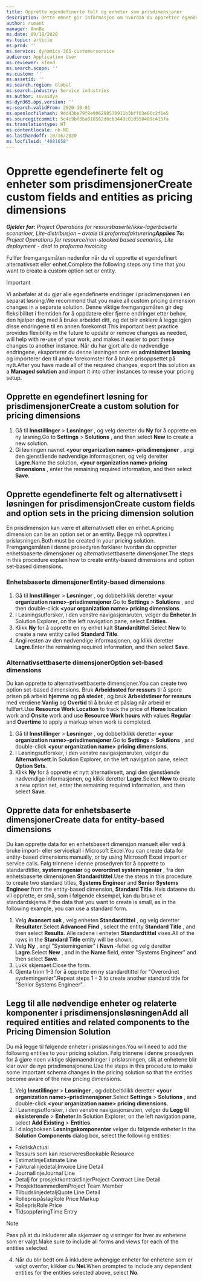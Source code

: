```yaml
---
title: Opprette egendefinerte felt og enheter som prisdimensjoner
description: Dette emnet gir informasjon om hvordan du oppretter egendefinerte alternativsett eller enheter.
author: rumant
manager: AnnBe
ms.date: 09/18/2020
ms.topic: article
ms.prod: ''
ms.service: dynamics-365-customerservice
audience: Application User
ms.reviewer: kfend
ms.search.scope: ''
ms.custom: ''
ms.assetid: ''
ms.search.region: Global
ms.search.industry: Service industries
ms.author: suvaidya
ms.dyn365.ops.version: ''
ms.search.validFrom: 2020-10-01
ms.openlocfilehash: 9dd43be79f8e906298578911b3bff03e66c2f1e5
ms.sourcegitcommit: 5c4c9bf3ba018562d6cb3443c01d550489c415fa
ms.translationtype: HT
ms.contentlocale: nb-NO
ms.lasthandoff: 10/16/2020
ms.locfileid: "4081658"
---
```

# <a name="create-custom-fields-and-entities-as-pricing-dimensions"></a><span data-ttu-id="cdcf6-103">Opprette egendefinerte felt og enheter som prisdimensjoner</span><span class="sxs-lookup"><span data-stu-id="cdcf6-103">Create custom fields and entities as pricing dimensions</span></span>

<span data-ttu-id="cdcf6-104">_**Gjelder for:** Project Operations for ressursbaserte/ikke-lagerbaserte scenarioer, Lite-distribusjon – avtale til proformafakturering_</span><span class="sxs-lookup"><span data-stu-id="cdcf6-104">_**Applies To:** Project Operations for resource/non-stocked based scenarios, Lite deployment - deal to proforma invoicing_</span></span>

<span data-ttu-id="cdcf6-105">Fullfør fremgangsmåten nedenfor når du vil opprette et egendefinert alternativsett eller enhet.</span><span class="sxs-lookup"><span data-stu-id="cdcf6-105">Complete the following steps any time that you want to create a custom option set or entity.</span></span>

> [!IMPORTANT]
> <span data-ttu-id="cdcf6-106">Vi anbefaler at du gjør alle egendefinerte endringer i prisdimensjonen i en separat løsning.</span><span class="sxs-lookup"><span data-stu-id="cdcf6-106">We recommend that you make all custom pricing dimension changes in a separate solution.</span></span> <span data-ttu-id="cdcf6-107">Denne viktige fremgangsmåten gir deg fleksibilitet i fremtiden for å oppdatere eller fjerne endringer etter behov, den hjelper deg med å bruke arbeidet ditt, og det blir enklere å legge igjen disse endringene til en annen forekomst.</span><span class="sxs-lookup"><span data-stu-id="cdcf6-107">This important best practice provides flexibility in the future to update or remove changes as needed, will help with re-use of your work, and makes it easier to port these changes to another instance.</span></span> <span data-ttu-id="cdcf6-108">Når du har gjort alle de nødvendige endringene, eksporterer du denne løsningen som en **administrert løsning** og importerer den til andre forekomster for å bruke prisoppsettet på nytt.</span><span class="sxs-lookup"><span data-stu-id="cdcf6-108">After you have made all of the required changes, export this solution as a **Managed solution** and import it into other instances to reuse your pricing setup.</span></span>


## <a name="create-a-custom-solution-for-pricing-dimensions"></a><span data-ttu-id="cdcf6-109">Opprette en egendefinert løsning for prisdimensjoner</span><span class="sxs-lookup"><span data-stu-id="cdcf6-109">Create a custom solution for pricing dimensions</span></span>
1. <span data-ttu-id="cdcf6-110">Gå til **Innstillinger** > **Løsninger** , og velg deretter du **Ny** for å opprette en ny løsning.</span><span class="sxs-lookup"><span data-stu-id="cdcf6-110">Go to **Settings** > **Solutions** , and then select **New** to create a new solution.</span></span> 
2. <span data-ttu-id="cdcf6-111">Gi løsningen navnet **\<your organization name>-prisdimensjoner** , angi den gjenstående nødvendige informasjonen, og velg deretter **Lagre**.</span><span class="sxs-lookup"><span data-stu-id="cdcf6-111">Name the solution, **\<your organization name> pricing dimensions** , enter the remaining required information, and then select **Save**.</span></span>
  
## <a name="create-custom-fields-and-option-sets-in-the-pricing-dimension-solution"></a><span data-ttu-id="cdcf6-112">Opprette egendefinerte felt og alternativsett i løsningen for prisdimensjon</span><span class="sxs-lookup"><span data-stu-id="cdcf6-112">Create custom fields and option sets in the pricing dimension solution</span></span>

<span data-ttu-id="cdcf6-113">En prisdimensjon kan være et alternativsett eller en enhet.</span><span class="sxs-lookup"><span data-stu-id="cdcf6-113">A pricing dimension can be an option set or an entity.</span></span> <span data-ttu-id="cdcf6-114">Begge må opprettes i prisløsningen.</span><span class="sxs-lookup"><span data-stu-id="cdcf6-114">Both must be created in your pricing solution.</span></span> <span data-ttu-id="cdcf6-115">Fremgangsmåten i denne prosedyren forklarer hvordan du oppretter enhetsbaserte dimensjoner og alternativsettbaserte dimensjoner.</span><span class="sxs-lookup"><span data-stu-id="cdcf6-115">The steps in this procedure explain how to create entity-based dimensions and option set-based dimensions.</span></span>

### <a name="entity-based-dimensions"></a><span data-ttu-id="cdcf6-116">Enhetsbaserte dimensjoner</span><span class="sxs-lookup"><span data-stu-id="cdcf6-116">Entity-based dimensions</span></span>

1. <span data-ttu-id="cdcf6-117">Gå til **Innstillinger** > **Løsninger** , og dobbeltklikk deretter **\<your organization name>-prisdimensjoner**.</span><span class="sxs-lookup"><span data-stu-id="cdcf6-117">Go to **Settings** > **Solutions** , and then double-click **\<your organization name> pricing dimensions**.</span></span>
2. <span data-ttu-id="cdcf6-118">I Løsningsutforsker, i den venstre navigasjonsruten, velger du **Enheter**.</span><span class="sxs-lookup"><span data-stu-id="cdcf6-118">In Solution Explorer, on the left navigation pane, select **Entities**.</span></span>
3. <span data-ttu-id="cdcf6-119">Klikk **Ny** for å opprette en ny enhet kalt **Standardtittel**.</span><span class="sxs-lookup"><span data-stu-id="cdcf6-119">Select **New** to create a new entity called **Standard Title**.</span></span> 
4. <span data-ttu-id="cdcf6-120">Angi resten av den nødvendige informasjonen, og klikk deretter **Lagre**.</span><span class="sxs-lookup"><span data-stu-id="cdcf6-120">Enter the remaining required information, and then select **Save**.</span></span>


### <a name="option-set-based-dimensions"></a><span data-ttu-id="cdcf6-121">Alternativsettbaserte dimensjoner</span><span class="sxs-lookup"><span data-stu-id="cdcf6-121">Option set-based dimensions</span></span> 
<span data-ttu-id="cdcf6-122">Du kan opprette to alternativsettbaserte dimensjoner.</span><span class="sxs-lookup"><span data-stu-id="cdcf6-122">You can create two option set-based dimensions.</span></span> <span data-ttu-id="cdcf6-123">Bruk **Arbeidssted for ressurs** til å spore prisen på arbeid **hjemme** og **på stedet** , og bruk **Arbeidstimer for ressurs** med verdiene **Vanlig** og **Overtid** til å bruke et påslag når arbeid er fullført.</span><span class="sxs-lookup"><span data-stu-id="cdcf6-123">Use **Resource Work Location** to track the price of **Home** location work and **Onsite** work and use **Resource Work hours** with values **Regular** and **Overtime** to apply a markup when work is completed.</span></span>


1. <span data-ttu-id="cdcf6-124">Gå til **Innstillinger** > **Løsninger** , og dobbeltklikk deretter **\<your organization name>-prisdimensjoner**.</span><span class="sxs-lookup"><span data-stu-id="cdcf6-124">Go to **Settings** > **Solutions** , and double-click  **\<your organization name> pricing dimensions**.</span></span> 
2. <span data-ttu-id="cdcf6-125">I Løsningsutforsker, i den venstre navigasjonsruten, velger du **Alternativsett**.</span><span class="sxs-lookup"><span data-stu-id="cdcf6-125">In Solution Explorer, on the left navigation pane, select  **Option Sets**.</span></span> 
3. <span data-ttu-id="cdcf6-126">Klikk **Ny** for å opprette et nytt alternativsett, angi den gjenstående nødvendige informasjonen, og klikk deretter **Lagre**.</span><span class="sxs-lookup"><span data-stu-id="cdcf6-126">Select **New** to create a new option set, enter the remaining required information, and then select **Save**.</span></span>

## <a name="create-data-for-entity-based-dimensions"></a><span data-ttu-id="cdcf6-127">Opprette data for enhetsbaserte dimensjoner</span><span class="sxs-lookup"><span data-stu-id="cdcf6-127">Create data for entity-based dimensions</span></span>

<span data-ttu-id="cdcf6-128">Du kan opprette data for en enhetsbasert dimensjon manuelt eller ved å bruke import- eller servicekall i Microsoft Excel.</span><span class="sxs-lookup"><span data-stu-id="cdcf6-128">You can create data for entity-based dimensions manually, or by using Microsoft Excel import or service calls.</span></span> <span data-ttu-id="cdcf6-129">Følg trinnene i denne prosedyren for å opprette to standardtitler, **systemingeniør** og **overordnet systemingeniør** , fra den enhetsbaserte dimensjonen **Standardtittel**.</span><span class="sxs-lookup"><span data-stu-id="cdcf6-129">Use the steps in this procedure to create two standard titles, **Systems Engineer** and **Senior Systems Engineer** from the entity-based dimension, **Standard Title**.</span></span> <span data-ttu-id="cdcf6-130">Hvis dataene du vil opprette, er små, som i følgende eksempel, kan du bruke et standardskjema.</span><span class="sxs-lookup"><span data-stu-id="cdcf6-130">If the data that you want to create is small, as in the following example, you can use a standard form.</span></span>

1. <span data-ttu-id="cdcf6-131">Velg **Avansert søk** , velg enheten **Standardtittel** , og velg deretter **Resultater**.</span><span class="sxs-lookup"><span data-stu-id="cdcf6-131">Select **Advanced Find** , select the entity **Standard Title** , and then select **Results**.</span></span> <span data-ttu-id="cdcf6-132">Alle radene i enheten **Standardtittel** vises.</span><span class="sxs-lookup"><span data-stu-id="cdcf6-132">All of the rows in the **Standard Title** entity will be shown.</span></span>
2. <span data-ttu-id="cdcf6-133">Velg **Ny** , angi "Systemingeniør" i **Navn** -feltet og velg deretter **Lagre**.</span><span class="sxs-lookup"><span data-stu-id="cdcf6-133">Select **New** , and in the **Name** field, enter "Systems Engineer" and then select **Save**.</span></span>
3. <span data-ttu-id="cdcf6-134">Lukk skjemaet.</span><span class="sxs-lookup"><span data-stu-id="cdcf6-134">Close the form.</span></span> 
4. <span data-ttu-id="cdcf6-135">Gjenta trinn 1-3 for å opprette en ny standardtittel for "Overordnet systemingeniør".</span><span class="sxs-lookup"><span data-stu-id="cdcf6-135">Repeat steps 1 - 3 to create another standard title for "Senior Systems Engineer".</span></span>

## <a name="add-all-required-entities-and-related-components-to-the-pricing-dimension-solution"></a><span data-ttu-id="cdcf6-136">Legg til alle nødvendige enheter og relaterte komponenter i prisdimensjonsløsningen</span><span class="sxs-lookup"><span data-stu-id="cdcf6-136">Add all required entities and related components to the Pricing Dimension Solution</span></span>
<span data-ttu-id="cdcf6-137">Du må legge til følgende enheter i prisløsningen.</span><span class="sxs-lookup"><span data-stu-id="cdcf6-137">You will need to add the following entities to your pricing solution.</span></span> <span data-ttu-id="cdcf6-138">Følg trinnene i denne prosedyren for å gjøre noen viktige skjemaendringer i prisløsningen, slik at enhetene blir klar over de nye prisdimensjonene.</span><span class="sxs-lookup"><span data-stu-id="cdcf6-138">Use the steps in this procedure to make some important schema changes in the pricing solution so that the entities become aware of the new pricing dimensions.</span></span>

1. <span data-ttu-id="cdcf6-139">Velg **Innstillinger** > **Løsninger** , og dobbeltklikk deretter **\<your organization name>-prisdimensjoner**.</span><span class="sxs-lookup"><span data-stu-id="cdcf6-139">Select **Settings** > **Solutions** , and double-click **\<your organization name> pricing dimensions**.</span></span> 
2. <span data-ttu-id="cdcf6-140">I Løsningsutforsker, i den venstre navigasjonsruten, velger du **Legg til eksisterende** > **Enheter**.</span><span class="sxs-lookup"><span data-stu-id="cdcf6-140">In Solution Explorer, on the left navigation pane, select **Add Existing** > **Entities**.</span></span>
3. <span data-ttu-id="cdcf6-141">I dialogboksen **Løsningskomponenter** velger du følgende enheter:</span><span class="sxs-lookup"><span data-stu-id="cdcf6-141">In the **Solution Components** dialog box, select the following entities:</span></span>

  - <span data-ttu-id="cdcf6-142">Faktisk</span><span class="sxs-lookup"><span data-stu-id="cdcf6-142">Actual</span></span>
  - <span data-ttu-id="cdcf6-143">Ressurs som kan reserveres</span><span class="sxs-lookup"><span data-stu-id="cdcf6-143">Bookable Resource</span></span>
  - <span data-ttu-id="cdcf6-144">Estimatlinje</span><span class="sxs-lookup"><span data-stu-id="cdcf6-144">Estimate Line</span></span>
  - <span data-ttu-id="cdcf6-145">Fakturalinjedetalj</span><span class="sxs-lookup"><span data-stu-id="cdcf6-145">Invoice Line Detail</span></span>
  - <span data-ttu-id="cdcf6-146">Journallinje</span><span class="sxs-lookup"><span data-stu-id="cdcf6-146">Journal Line</span></span>
  - <span data-ttu-id="cdcf6-147">Detalj for prosjektkontraktlinjer</span><span class="sxs-lookup"><span data-stu-id="cdcf6-147">Project Contract Line Detail</span></span>
  - <span data-ttu-id="cdcf6-148">Prosjektteammedlem</span><span class="sxs-lookup"><span data-stu-id="cdcf6-148">Project Team Member</span></span>
  - <span data-ttu-id="cdcf6-149">Tilbudslinjedetalj</span><span class="sxs-lookup"><span data-stu-id="cdcf6-149">Quote Line Detail</span></span>
  - <span data-ttu-id="cdcf6-150">Rolleprispåslag</span><span class="sxs-lookup"><span data-stu-id="cdcf6-150">Role Price Markup</span></span>
  - <span data-ttu-id="cdcf6-151">Rollepris</span><span class="sxs-lookup"><span data-stu-id="cdcf6-151">Role Price</span></span> 
  - <span data-ttu-id="cdcf6-152">Tidsoppføring</span><span class="sxs-lookup"><span data-stu-id="cdcf6-152">Time Entry</span></span> 


> [!NOTE]
> <span data-ttu-id="cdcf6-153">Pass på at du inkluderer alle skjemaer og visninger for hver av enhetene som er valgt.</span><span class="sxs-lookup"><span data-stu-id="cdcf6-153">Make sure to include all forms and views for each of the entities selected.</span></span>

4. <span data-ttu-id="cdcf6-154">Når du blir bedt om å inkludere avhengige enheter for enhetene som er valgt ovenfor, klikker du **Nei**.</span><span class="sxs-lookup"><span data-stu-id="cdcf6-154">When prompted to include any dependent entities for the entities selected above, select **No**.</span></span>

